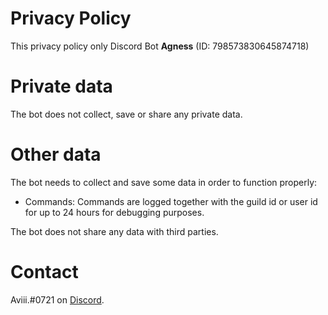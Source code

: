 # Privacy Policy
This privacy policy only Discord Bot **Agness** (ID: 798573830645874718)

# Private data
The bot does not collect, save or share any private data.

# Other data
The bot needs to collect and save some data in order to function properly:

- Commands: Commands are logged together with the guild id or user id for up to 24 hours for debugging purposes.

The bot does not share any data with third parties.

# Contact
Aviii.#0721 on  [Discord](https://discord.gg/K63NqEDm86 "Discord").